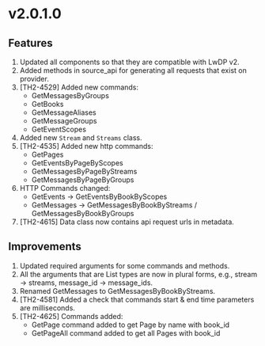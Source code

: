 # v2.0.1.0

## Features

1. Updated all components so that they are compatible with LwDP v2.
2. Added methods in source_api for generating all requests that exist on provider.
3. [TH2-4529] Added new commands:
    - GetMessagesByGroups
    - GetBooks
    - GetMessageAliases
    - GetMessageGroups
    - GetEventScopes
4. Added new `Stream` and `Streams` class.
5. [TH2-4535] Added new http commands:
   - GetPages
   - GetEventsByPageByScopes
   - GetMessagesByPageByStreams
   - GetMessagesByPageByGroups
6. HTTP Commands changed:
   - GetEvents -> GetEventsByBookByScopes
   - GetMessages -> GetMessagesByBookByStreams / GetMessagesByBookByGroups
7. [TH2-4615] Data class now contains api request urls in metadata.

## Improvements

1. Updated required arguments for some commands and methods.
2. All the arguments that are List types are now in plural forms, e.g., stream -> streams,
   message_id -> message_ids.
3. Renamed GetMessages to GetMessagesByBookByStreams.
4. [TH2-4581] Added a check that commands start & end time parameters are milliseconds.
5. [TH2-4625] Commands added:
   - GetPage command added to get Page by name with book_id
   - GetPageAll command added to get all Pages with book_id